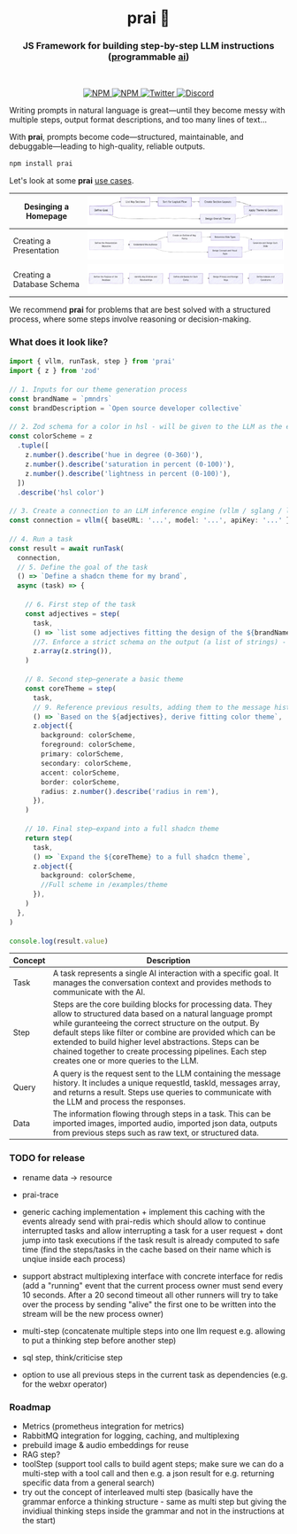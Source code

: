 <h1 align="center">prai 🤖</h1>
<h3 align="center">JS Framework for building step-by-step LLM instructions<br>(<ins>pr</ins>ogrammable <ins>ai</ins>)</h3>
<br/>

<p align="center">
  <a href="https://npmjs.com/package/prai" target="_blank">
    <img src="https://img.shields.io/npm/v/prai?style=flat&colorA=000000&colorB=000000" alt="NPM" />
  </a>
  <a href="https://npmjs.com/package/prai" target="_blank">
    <img src="https://img.shields.io/npm/dt/prai.svg?style=flat&colorA=000000&colorB=000000" alt="NPM" />
  </a>
  <a href="https://twitter.com/pmndrs" target="_blank">
    <img src="https://img.shields.io/twitter/follow/pmndrs?label=%40pmndrs&style=flat&colorA=000000&colorB=000000&logo=twitter&logoColor=000000" alt="Twitter" />
  </a>
  <a href="https://discord.gg/ZZjjNvJ" target="_blank">
    <img src="https://img.shields.io/discord/740090768164651008?style=flat&colorA=000000&colorB=000000&label=discord&logo=discord&logoColor=000000" alt="Discord" />
  </a>
</p>

Writing prompts in natural language is great—until they become messy with multiple steps, output format descriptions, and too many lines of text...

With **prai**, prompts become code—structured, maintainable, and debuggable—leading to high-quality, reliable outputs.


```bash
npm install prai
```

Let's look at some **prai** <ins>use cases</ins>.

| Desinging a Homepage       | ![](./diagrams/homepage.png)        |
| -------------------------- | ----------------------------------- |
| Creating a Presentation    | ![](./diagrams/presentation.png)    |
| Creating a Database Schema | ![](./diagrams/database-schema.png) |

We recommend **prai** for problems that are best solved with a structured process, where some steps involve reasoning or decision-making.

### What does it look like?

```ts
import { vllm, runTask, step } from 'prai'
import { z } from 'zod'

// 1. Inputs for our theme generation process
const brandName = `pmndrs`
const brandDescription = `Open source developer collective`

// 2. Zod schema for a color in hsl - will be given to the LLM as the expected output format
const colorScheme = z
  .tuple([
    z.number().describe('hue in degree (0-360)'),
    z.number().describe('saturation in percent (0-100)'),
    z.number().describe('lightness in percent (0-100)'),
  ])
  .describe('hsl color')

// 3. Create a connection to an LLM inference engine (vllm / sglang / llama.cpp)
const connection = vllm({ baseURL: '...', model: '...', apiKey: '...' })

// 4. Run a task
const result = await runTask(
  connection,
  // 5. Define the goal of the task
  () => `Define a shadcn theme for my brand`,
  async (task) => {

    // 6. First step of the task
    const adjectives = step(
      task,
      () => `list some adjectives fitting the design of the ${brandName} brand which is a ${brandDescription}`,
      //7. Enforce a strict schema on the output (a list of strings) - LLM will be forced to comply
      z.array(z.string()),
    )

    // 8. Second step—generate a basic theme
    const coreTheme = step(
      task,
      // 9. Reference previous results, adding them to the message history so the LLM sees the full "chain of steps"
      () => `Based on the ${adjectives}, derive fitting color theme`,
      z.object({
        background: colorScheme,
        foreground: colorScheme,
        primary: colorScheme,
        secondary: colorScheme,
        accent: colorScheme,
        border: colorScheme,
        radius: z.number().describe('radius in rem'),
      }),
    )

    // 10. Final step—expand into a full shadcn theme
    return step(
      task,
      () => `Expand the ${coreTheme} to a full shadcn theme`,
      z.object({
        background: colorScheme,
        //Full scheme in /examples/theme
      }),
    )
  },
)

console.log(result.value)
```

| Concept | Description                                                                                                                                                                                                                                                                                                                                                                                                    |
| ------- | -------------------------------------------------------------------------------------------------------------------------------------------------------------------------------------------------------------------------------------------------------------------------------------------------------------------------------------------------------------------------------------------------------------- |
| Task    | A task represents a single AI interaction with a specific goal. It manages the conversation context and provides methods to communicate with the AI.                                                                                                                                                                                                                                                           |
| Step    | Steps are the core building blocks for processing data. They allow to structured data based on a natural language prompt while guranteeing the correct structure on the output. By default steps like filter or combine are provided which can be extended to build higher level abstractions. Steps can be chained together to create processing pipelines. Each step creates one or more queries to the LLM. |
| Query   | A query is the request sent to the LLM containing the message history. It includes a unique requestId, taskId, messages array, and returns a result. Steps use queries to communicate with the LLM and process the responses.                                                                                                                                                                                  |
| Data    | The information flowing through steps in a task. This can be imported images, imported audio, imported json data, outputs from previous steps such as raw text, or structured data.                                                                                                                                                                                                                            |

### TODO for release

- rename data -> resource

- prai-trace

- generic caching implementation + implement this caching with the events already send with prai-redis which should allow to continue interrupted tasks and allow interrupting a task for a user request + dont jump into task executions if the task result is already computed to safe time (find the steps/tasks in the cache based on their name which is unqiue inside each process)
- support abstract multiplexing interface with concrete interface for redis (add a "running" event that the current process owner must send every 10 seconds. After a 20 second timeout all other runners will try to take over the process by sending "alive" the first one to be written into the stream will be the new process owner)

- multi-step (concatenate multiple steps into one llm request e.g. allowing to put a thinking step before another step)
- sql step, think/criticise step

- option to use all previous steps in the current task as dependencies (e.g. for the webxr operator)

### Roadmap

- Metrics (prometheus integration for metrics)
- RabbitMQ integration for logging, caching, and multiplexing
- prebuild image & audio embeddings for reuse
- RAG step?
- toolStep (support tool calls to build agent steps; make sure we can do a multi-step with a tool call and then e.g. a json result for e.g. returning specific data from a general search)
- try out the concept of interleaved multi step (basically have the grammar enforce a thinking structure - same as multi step but giving the invidiual thinking steps inside the grammar and not in the instructions at the start)
